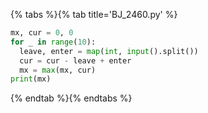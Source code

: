 {% tabs %}{% tab title='BJ_2460.py' %}

```py
mx, cur = 0, 0
for _ in range(10):
  leave, enter = map(int, input().split())
  cur = cur - leave + enter
  mx = max(mx, cur)
print(mx)
```

{% endtab %}{% endtabs %}

